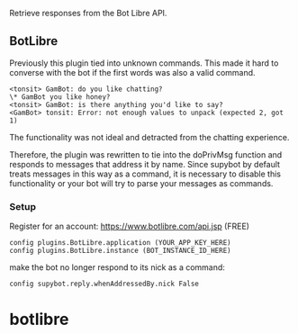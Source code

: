 Retrieve responses from the Bot Libre API.

## BotLibre


Previously this plugin tied into unknown commands. This made it hard to converse with the bot if the first words was also a valid command.
```
<tonsit> GamBot: do you like chatting?
\* GamBot you like honey?
<tonsit> GamBot: is there anything you'd like to say?
<GamBot> tonsit: Error: not enough values to unpack (expected 2, got 1)
```
The functionality was not ideal and detracted from the chatting experience.

Therefore, the plugin was rewritten to tie into the doPrivMsg function and responds to messages that address it by name.
Since supybot by default treats messages in this way as a command, it is necessary to disable this functionality or your bot will try to parse your messages as commands.

### Setup
Register for an account: https://www.botlibre.com/api.jsp (FREE)

```
config plugins.BotLibre.application (YOUR_APP_KEY_HERE)
config plugins.BotLibre.instance (BOT_INSTANCE_ID_HERE)
```
make the bot no longer respond to its nick as a command:
```
config supybot.reply.whenAddressedBy.nick False
```
# botlibre
